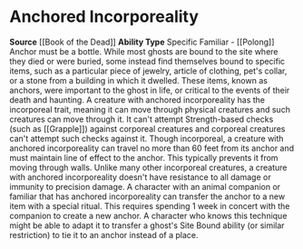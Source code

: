 ﻿---
ability_type: Specific Familiar - Polong
actions: null
frequency: null
id: '82'
name: Anchored Incorporeality
rarity: Common
requirement: null
source: '[[DATABASE/source/Book of the Dead|Book of the Dead]]'
trait: null
type: Familiar Ability

---
# Anchored Incorporeality

**Source** [[Book of the Dead]]
**Ability Type** Specific Familiar - [[Polong]]
Anchor must be a bottle.
 While most ghosts are bound to the site where they died or were buried, some instead find themselves bound to specific items, such as a particular piece of jewelry, article of clothing, pet's collar, or a stone from a building in which it dwelled. These items, known as anchors, were important to the ghost in life, or critical to the events of their death and haunting.
 A creature with anchored incorporeality has the incorporeal trait, meaning it can move through physical creatures and such creatures can move through it. It can't attempt Strength-based checks (such as [[Grapple]]) against corporeal creatures and corporeal creatures can't attempt such checks against it. Though incorporeal, a creature with anchored incorporeality can travel no more than 60 feet from its anchor and must maintain line of effect to the anchor. This typically prevents it from moving through walls. Unlike many other incorporeal creatures, a creature with anchored incorporeality doesn't have resistance to all damage or immunity to precision damage.
 A character with an animal companion or familiar that has anchored incorporeality can transfer the anchor to a new item with a special ritual. This requires spending 1 week in concert with the companion to create a new anchor. A character who knows this technique might be able to adapt it to transfer a ghost's Site Bound ability (or similar restriction) to tie it to an anchor instead of a place.